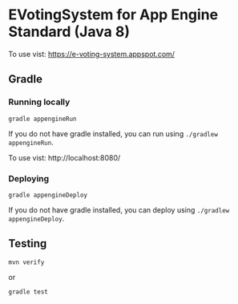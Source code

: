 EVotingSystem for App Engine Standard (Java 8)
============================


To use vist:  https://e-voting-system.appspot.com/

## Gradle
### Running locally

    gradle appengineRun

If you do not have gradle installed, you can run using `./gradlew appengineRun`.

To use vist: http://localhost:8080/

### Deploying

    gradle appengineDeploy

If you do not have gradle installed, you can deploy using `./gradlew appengineDeploy`.


## Testing

    mvn verify

 or

    gradle test
